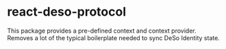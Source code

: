 # react-deso-protocol

This package provides a pre-defined context
and context provider. Removes a lot of the typical boilerplate needed to sync
DeSo Identity state.

